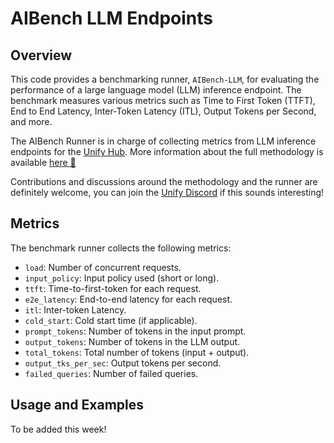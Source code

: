 # AIBench LLM Endpoints

## Overview
This code provides a benchmarking runner, `AIBench-LLM`, for evaluating the performance of a large language model (LLM) inference endpoint. The benchmark measures various metrics such as Time to First Token (TTFT), End to End Latency, Inter-Token Latency (ITL), Output Tokens per Second, and more.

The AIBench Runner is in charge of collecting metrics from LLM inference endpoints for the [Unify Hub](https://unify.ai/hub). More information about the full methodology is available [here 📑](https://unify.ai/docs/hub/concepts/benchmarks.html)

Contributions and discussions around the methodology and the runner are definitely welcome, you can join the [Unify Discord](https://discord.com/invite/sXyFF8tDtm) if this sounds interesting!

## Metrics
The benchmark runner collects the following metrics:

- `load`: Number of concurrent requests.
- `input_policy`: Input policy used (short or long).
- `ttft`: Time-to-first-token for each request.
- `e2e_latency`: End-to-end latency for each request.
- `itl`: Inter-token Latency.
- `cold_start`: Cold start time (if applicable).
- `prompt_tokens`: Number of tokens in the input prompt.
- `output_tokens`: Number of tokens in the LLM output.
- `total_tokens`: Total number of tokens (input + output).
- `output_tks_per_sec`: Output tokens per second.
- `failed_queries`: Number of failed queries.

## Usage and Examples
To be added this week!
